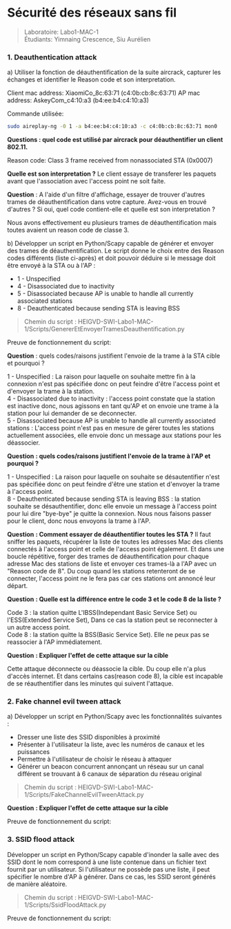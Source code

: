 # Sécurité des réseaux sans fil
> Laboratoire: Labo1-MAC-1   
> Étudiants: Yimnaing Crescence, Siu Aurélien

### 1. Deauthentication attack

a) Utiliser la fonction de déauthentification de la suite aircrack, capturer les échanges et identifier le Reason code et son interpretation.

Client mac address: XiaomiCo_8c:63:71 (c4:0b:cb:8c:63:71)
AP mac address: AskeyCom_c4:10:a3 (b4:ee:b4:c4:10:a3)

Commande utilisée: 

```sh
sudo aireplay-ng -0 1 -a b4:ee:b4:c4:10:a3 -c c4:0b:cb:8c:63:71 mon0
```

**Questions : quel code est utilisé par aircrack pour déauthentifier un client 802.11.**

Reason code: Class 3 frame received from nonassociated STA (0x0007)

**Quelle est son interpretation ?**
Le client essaye de transferer les paquets avant que l'association avec l'access point ne soit faite.

__Question__ : A l'aide d'un filtre d'affichage, essayer de trouver d'autres trames de déauthentification dans votre capture. Avez-vous en trouvé d'autres ? Si oui, quel code contient-elle et quelle est son interpretation ?

Nous avons effectivement eu plusieurs trames de déauthentification mais toutes avaient un reason code de classe 3.

b) Développer un script en Python/Scapy capable de générer et envoyer des trames de déauthentification. Le script donne le choix entre des Reason codes différents (liste ci-après) et doit pouvoir déduire si le message doit être envoyé à la STA ou à l'AP :
* 1 - Unspecified
* 4 - Disassociated due to inactivity
* 5 - Disassociated because AP is unable to handle all currently associated stations
* 8 - Deauthenticated because sending STA is leaving BSS

> Chemin du script : HEIGVD-SWI-Labo1-MAC-1/Scripts/GenererEtEnvoyerTramesDeauthentification.py

Preuve de fonctionnement du script:

__Question__ : quels codes/raisons justifient l'envoie de la trame à la STA cible et pourquoi ?

1 - Unspecified :  La raison pour laquelle on souhaite mettre fin à la connexion n'est pas spécifiée donc on peut feindre d'être l'access point et d'envoyer la trame à la station.<br/>
4 - Disassociated due to inactivity : l'access point constate que la station est inactive donc, nous agissons en tant qu'AP et on envoie une trame à la station pour lui demander de se deconnecter.  
5 - Disassociated because AP is unable to handle all currently associated stations : L'access point n'est pas en mesure de gérer toutes les stations actuellement associées, elle envoie donc un message aux stations pour les déassocier.

__Question__ **: quels codes/raisons justifient l'envoie de la trame à l'AP et pourquoi ?**

1 - Unspecified : La raison pour laquelle on souhaite se désautentifier n'est pas spécifiée donc on peut feindre d'être une station et d'envoyer la trame à l'access point.<br/>
8 - Deauthenticated because sending STA is leaving BSS : la station souhaite se désauthentifier, donc elle envoie un message à l'access point pour lui dire "bye-bye" je quitte la connexion. Nous nous faisons passer pour le client, donc nous envoyons la trame à l'AP.

__Question__ **: Comment essayer de déauthentifier toutes les STA ?**
Il faut sniffer les paquets, récupérer la liste de toutes les adresses Mac des clients connectés à l'access point et celle de l'access point également. Et dans une boucle répétitive, forger des trames de déauthentification pour chaque adresse Mac des stations de liste et envoyer ces trames-là a l'AP avec un "Reason code de 8". Du coup quand les stations retenteront de se connecter, l'access point ne le fera pas car ces stations ont annoncé leur départ.<br/>

__Question__ **: Quelle est la différence entre le code 3 et le code 8 de la liste ?**

Code 3 : la station quitte L'IBSS(Independant Basic Service Set) ou l'ESS(Extended Service Set), Dans ce cas la station peut se reconnecter à un autre access point.<br/>
Code 8 : la station quitte la BSS(Basic Service Set). Elle ne peux pas se reassocier à l'AP immédiatement.

__Question__ **: Expliquer l'effet de cette attaque sur la cible**

Cette attaque déconnecte ou déassocie la cible. Du coup elle n'a plus d'accès internet. Et dans certains cas(reason code 8), la cible est incapable de se réauthentifier dans les minutes qui suivent l'attaque.

### 2. Fake channel evil tween attack

a)	Développer un script en Python/Scapy avec les fonctionnalités suivantes :

* Dresser une liste des SSID disponibles à proximité
* Présenter à l'utilisateur la liste, avec les numéros de canaux et les puissances
* Permettre à l'utilisateur de choisir le réseau à attaquer
* Générer un beacon concurrent annonçant un réseau sur un canal différent se trouvant à 6 canaux de séparation du réseau original

> Chemin du script : HEIGVD-SWI-Labo1-MAC-1/Scripts/FakeChannelEvilTweenAttack.py

__Question__ **: Expliquer l'effet de cette attaque sur la cible**

Preuve de fonctionnement du script:


### 3. SSID flood attack

Développer un script en Python/Scapy capable d'inonder la salle avec des SSID dont le nom correspond à une liste contenue dans un fichier text fournit par un utilisateur. Si l'utilisateur ne possède pas une liste, il peut spécifier le nombre d'AP à générer. Dans ce cas, les SSID seront générés de manière aléatoire.

> Chemin du script : HEIGVD-SWI-Labo1-MAC-1/Scripts/SsidFloodAttack.py

Preuve de  fonctionnement du script: